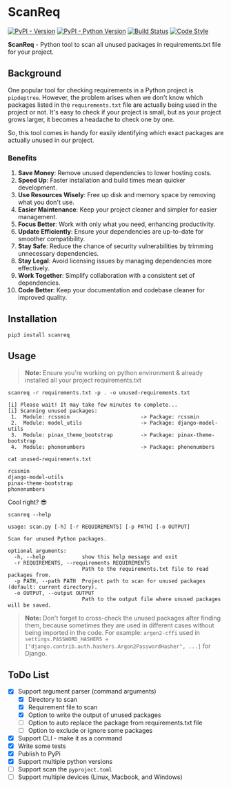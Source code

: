 # ScanReq

[![PyPI - Version](https://img.shields.io/pypi/v/scanreq.svg)](https://pypi.org/project/scanreq)
[![PyPI - Python Version](https://img.shields.io/pypi/pyversions/scanreq.svg)](https://pypi.org/project/scanreq)
[![Build Status](https://img.shields.io/github/actions/workflow/status/agusmakmun/scan-unused-requirements/run-tests.yml?branch=master)](https://github.com/agusmakmun/scan-unused-requirements/actions/workflows/run-tests.yml)
[![Code Style](https://img.shields.io/badge/code%20style-black-000000.svg)](https://github.com/psf/black)

**ScanReq** - Python tool to scan all unused packages in requirements.txt file for your project.

## Background

One popular tool for checking requirements in a Python project is `pipdeptree`. However, the problem arises when we don't know which packages listed in the `requirements.txt` file are actually being used in the project or not. It's easy to check if your project is small, but as your project grows larger, it becomes a headache to check one by one.

So, this tool comes in handy for easily identifying which exact packages are actually unused in our project.

### Benefits

1. **Save Money**: Remove unused dependencies to lower hosting costs.
2. **Speed Up**: Faster installation and build times mean quicker development.
3. **Use Resources Wisely**: Free up disk and memory space by removing what you don't use.
4. **Easier Maintenance**: Keep your project cleaner and simpler for easier management.
5. **Focus Better**: Work with only what you need, enhancing productivity.
6. **Update Efficiently**: Ensure your dependencies are up-to-date for smoother compatibility.
7. **Stay Safe**: Reduce the chance of security vulnerabilities by trimming unnecessary dependencies.
8. **Stay Legal**: Avoid licensing issues by managing dependencies more effectively.
9. **Work Together**: Simplify collaboration with a consistent set of dependencies.
10. **Code Better**: Keep your documentation and codebase cleaner for improved quality.


## Installation


```console
pip3 install scanreq
```


## Usage

> **Note:** Ensure you're working on python environment & already installed all your project requirements.txt

```console
scanreq -r requirements.txt -p . -o unused-requirements.txt
```

```
[i] Please wait! It may take few minutes to complete...
[i] Scanning unused packages:
 1.  Module: rcssmin                       -> Package: rcssmin
 2.  Module: model_utils                   -> Package: django-model-utils
 3.  Module: pinax_theme_bootstrap         -> Package: pinax-theme-bootstrap
 4.  Module: phonenumbers                  -> Package: phonenumbers
```

```console
cat unused-requirements.txt
```

```
rcssmin
django-model-utils
pinax-theme-bootstrap
phonenumbers
```

Cool right? 😎

```console
scanreq --help
```

```
usage: scan.py [-h] [-r REQUIREMENTS] [-p PATH] [-o OUTPUT]

Scan for unused Python packages.

optional arguments:
  -h, --help            show this help message and exit
  -r REQUIREMENTS, --requirements REQUIREMENTS
                        Path to the requirements.txt file to read packages from.
  -p PATH, --path PATH  Project path to scan for unused packages (default: current directory).
  -o OUTPUT, --output OUTPUT
                        Path to the output file where unused packages will be saved.
```

> **Note:** Don't forget to cross-check the unused packages after finding them,
> because sometimes they are used in different cases without being imported in the code.
> For example: `argon2-cffi` used in `settings.PASSWORD_HASHERS = ["django.contrib.auth.hashers.Argon2PasswordHasher", ...]` for Django.


## ToDo List

- [x] Support argument parser (command arguments)
   - [x] Directory to scan
   - [x] Requirement file to scan
   - [x] Option to write the output of unused packages
   - [ ] Option to auto replace the package from requirements.txt file
   - [ ] Option to exclude or ignore some packages
- [x] Support CLI - make it as a command
- [x] Write some tests
- [x] Publish to PyPi
- [x] Support multiple python versions
- [ ] Support scan the `pyproject.toml`
- [ ] Support multiple devices (Linux, Macbook, and Windows)
